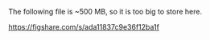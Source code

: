 The following file is ~500 MB, so it is too big to store here.

https://figshare.com/s/ada11837c9e36f12ba1f
